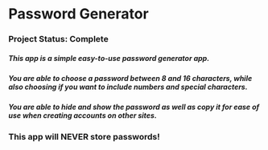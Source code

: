 # Password Generator

### Project Status: Complete

##### This app is a simple easy-to-use password generator app. 
##### You are able to choose a password between 8 and 16 characters, while also choosing if you want to include numbers and special characters.
##### You are able to hide and show the password as well as copy it for ease of use when creating accounts on other sites. 

### This app will **NEVER** store passwords!

